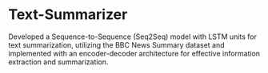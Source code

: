 # Text-Summarizer
Developed a Sequence-to-Sequence (Seq2Seq) model with LSTM units for text summarization, utilizing the BBC News Summary dataset and implemented with an encoder-decoder architecture for effective information extraction and summarization.
